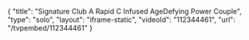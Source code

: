 {
    "title": "Signature Club A Rapid C Infused AgeDefying Power Couple",
    "type": "solo",
    "layout": "iframe-static",
    "videoId": "112344461",
    "url": "\/tvpembed\/112344461"
}